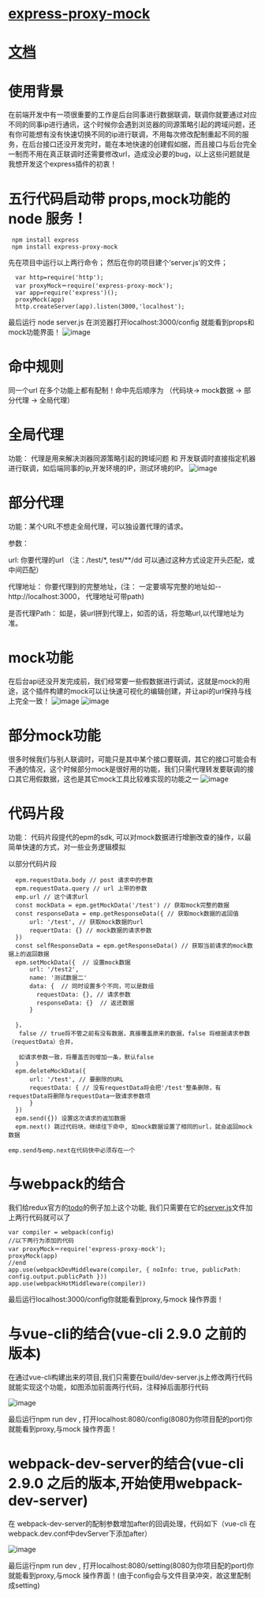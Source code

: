 # [express-proxy-mock](https://shunseven.gitbook.io/express-proxy-mock/)

# [文档](https://shunseven.gitbook.io/express-proxy-mock/)

# 使用背景
  在前端开发中有一项很重要的工作是后台同事进行数据联调，联调你就要通过对应不同的同事ip进行通讯，这个时候你会遇到浏览器的同源策略引起的跨域问题，还有你可能想有没有快速切换不同的ip进行联调，不用每次修改配制重起不同的服务，在后台接口还没开发完时，能在本地快速的创建假如据，而且接口与后台完全一制而不用在真正联调时还需要修改url，造成没必要的bug，以上这些问题就是我想开发这个express插件的初衷！


# 五行代码启动带 props,mock功能的 node 服务！
```
 npm install express
 npm install express-proxy-mock
```
  先在项目中运行以上两行命令；
  然后在你的项目建个‘server.js’的文件；
```
  var http=require('http');
  var proxyMock＝require('express-proxy-mock');
  var app=require('express')();
  proxyMock(app)
  http.createServer(app).listen(3000,'localhost');
```
最后运行 node server.js  在浏览器打开localhost:3000/config 就能看到props和mock功能界面！
![image](https://raw.githubusercontent.com/shunseven/express-proxy-mock/master/images/info.png)

# 命中规则
  同一个url 在多个功能上都有配制！命中先后顺序为 （代码块-> mock数据 -> 部分代理 -> 全局代理）

# 全局代理
  功能： 代理是用来解决浏器同源策略引起的跨域问题 和 开发联调时直接指定机器进行联调，如后端同事的ip,开发环境的IP，测试环境的IP。
![image](https://raw.githubusercontent.com/shunseven/express-proxy-mock/master/images/info1.png)

# 部分代理
  功能：某个URL不想走全局代理，可以独设置代理的请求。

  参数：

  url: 你要代理的url （注：/test/*, test/**/dd 可以通过这种方式设定开头匹配，或中间匹配）

  代理地址： 你要代理到的完整地址，(注： 一定要填写完整的地址如--http://localhost:3000， 代理地址可带path)

  是否代理Path： 如是，装url拼到代理上，如否的话，将忽略url,以代理地址为准。

# mock功能
  在后台api还没开发完成前，我们经常要一些假数据进行调试，这就是mock的用途，这个插件构建的mock可以让快速可视化的编辑创建，并让api的url保持与线上完全一致！
![image](https://raw.githubusercontent.com/shunseven/express-proxy-mock/master/images/info2.png)
![image](https://raw.githubusercontent.com/shunseven/express-proxy-mock/master/images/info3.png)

# 部分mock功能
  很多时候我们与别人联调时，可能只是其中某个接口要联调，其它的接口可能会有不通的情况，这个时候部分mock是很好用的功能，我们只需代理转发要联调的接口其它用假数据，这也是其它mock工具比较难实现的功能之一
  ![image](https://raw.githubusercontent.com/shunseven/express-proxy-mock/master/images/info4.png)


# 代码片段
  功能： 代码片段提代的epm的sdk, 可以对mock数据进行增删改查的操作，以最简单快速的方式，对一些业务逻辑模拟

  以部分代码片段
  ```
    epm.requestData.body // post 请求中的参数
    epm.requestData.query // url 上带的参数
    emp.url // 这个请求url
    const mockData = epm.getMockData('/test') // 获取mock完整的数据
    const responseData = emp.getResponseData({ // 获取mock数据的返回值
        url: '/test', // 获取mock数据的url
        requertData: {} // mock数据的请求参数
    })
    const selfResponseData = epm.getResponseData() // 获取当前请求的mock数据上的返回数据
    epm.setMockData({  // 设置mock数据
        url: '/test2',
        name: '测试数据二'
        data: {  // 同时设置多个不同，可以是数组
          requestData: {}, // 请求参数
          responseData: {}  // 返还数据
        }

    }，
     false // true将不管之前有没有数据，真接覆盖原来的数据，false 将根据请求参数（requestData）合并，

     如请求参数一致，将覆盖否则增加一条，默认false
    )
    epm.deleteMockData({
        url: '/test', // 要删除的URL
        requestData: { // 没有requestData将会把'/test'整条删除，有requestData将删除与requestData一致请求参数项
        }
    })
    epm.send({}) 设置这次请求的返加数据
    epm.next() 跳过代码块，继续往下命中, 如mock数据设置了相同的url，就会返回mock数据
  ```
    emp.send与emp.next在代码快中必须存在一个



# 与webpack的结合
我们给redux官方的[todo](https://github.com/reactjs/redux/tree/master/examples/todos)的例子加上这个功能,
我们只需要在它的[server.js](https://github.com/reactjs/redux/blob/master/examples/todos/server.js)文件加上两行代码就可以了
```
var compiler = webpack(config)
//以下两行为添加的代码
var proxyMock＝require('express-proxy-mock');
proxyMock(app)
//end
app.use(webpackDevMiddleware(compiler, { noInfo: true, publicPath: config.output.publicPath }))
app.use(webpackHotMiddleware(compiler))
```
最后运行localhost:3000/config你就能看到proxy,与mock 操作界面！

# 与vue-cli的结合(vue-cli 2.9.0 之前的版本)
在通过vue-cli构建出来的项目,我们只需要在build/dev-server.js上修改两行代码就能实现这个功能，如图添加前面两行代码，注释掉后面那行代码

![image](https://raw.githubusercontent.com/shunseven/express-proxy-mock/master/images/info5.png)


最后运行npm run dev , 打开localhost:8080/config(8080为你项目配的port)你就能看到proxy,与mock 操作界面！

# webpack-dev-server的结合(vue-cli 2.9.0 之后的版本,开始使用webpack-dev-server)
在 webpack-dev-server的配制参数增加after的回调处理，代码如下（vue-cli 在webpack.dev.conf中devServer下添加after）

![image](https://raw.githubusercontent.com/shunseven/express-proxy-mock/master/images/info6.png)

最后运行npm run dev , 打开localhost:8080/setting(8080为你项目配的port)你就能看到proxy,与mock 操作界面！(由于config会与文件目录冲突，故这里配制成setting)


